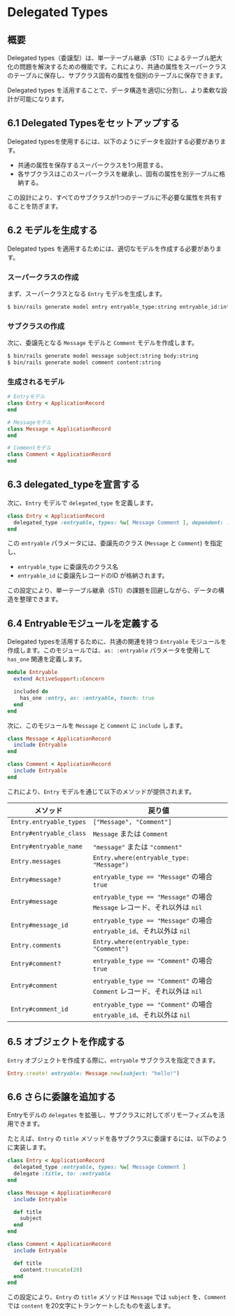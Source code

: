 # Delegated Types

## 概要
Delegated types（委譲型）は、単一テーブル継承（STI）によるテーブル肥大化の問題を解決するための機能です。これにより、共通の属性をスーパークラスのテーブルに保存し、サブクラス固有の属性を個別のテーブルに保存できます。

Delegated types を活用することで、データ構造を適切に分割し、より柔軟な設計が可能になります。

## 6.1 Delegated Typesをセットアップする
Delegated typesを使用するには、以下のようにデータを設計する必要があります。
- 共通の属性を保存するスーパークラスを1つ用意する。
- 各サブクラスはこのスーパークラスを継承し、固有の属性を別テーブルに格納する。

この設計により、すべてのサブクラスが1つのテーブルに不必要な属性を共有することを防ぎます。

## 6.2 モデルを生成する
Delegated types を適用するためには、適切なモデルを作成する必要があります。

### スーパークラスの作成
まず、スーパークラスとなる `Entry` モデルを生成します。
```sh
$ bin/rails generate model entry entryable_type:string entryable_id:integer
```

### サブクラスの作成
次に、委譲先となる `Message` モデルと `Comment` モデルを作成します。
```sh
$ bin/rails generate model message subject:string body:string
$ bin/rails generate model comment content:string
```

### 生成されるモデル
```ruby
# Entryモデル
class Entry < ApplicationRecord
end

# Messageモデル
class Message < ApplicationRecord
end

# Commentモデル
class Comment < ApplicationRecord
end
```

## 6.3 delegated_typeを宣言する
次に、`Entry` モデルで `delegated_type` を定義します。
```ruby
class Entry < ApplicationRecord
  delegated_type :entryable, types: %w[ Message Comment ], dependent: :destroy
end
```

この `entryable` パラメータには、委譲先のクラス (`Message` と `Comment`) を指定し、
- `entryable_type` に委譲先のクラス名
- `entryable_id` に委譲先レコードのID
が格納されます。

この設定により、単一テーブル継承（STI）の課題を回避しながら、データの構造を整理できます。

## 6.4 Entryableモジュールを定義する
Delegated typesを活用するために、共通の関連を持つ `Entryable` モジュールを作成します。このモジュールでは、`as: :entryable` パラメータを使用して `has_one` 関連を定義します。

```ruby
module Entryable
  extend ActiveSupport::Concern

  included do
    has_one :entry, as: :entryable, touch: true
  end
end
```

次に、このモジュールを `Message` と `Comment` に `include` します。

```ruby
class Message < ApplicationRecord
  include Entryable
end

class Comment < ApplicationRecord
  include Entryable
end
```

これにより、`Entry` モデルを通じて以下のメソッドが提供されます。

| メソッド | 戻り値 |
|----------|--------|
| `Entry.entryable_types` | `["Message", "Comment"]` |
| `Entry#entryable_class` | `Message` または `Comment` |
| `Entry#entryable_name` | `"message"` または `"comment"` |
| `Entry.messages` | `Entry.where(entryable_type: "Message")` |
| `Entry#message?` | `entryable_type == "Message"` の場合 `true` |
| `Entry#message` | `entryable_type == "Message"` の場合 `Message` レコード、それ以外は `nil` |
| `Entry#message_id` | `entryable_type == "Message"` の場合 `entryable_id`、それ以外は `nil` |
| `Entry.comments` | `Entry.where(entryable_type: "Comment")` |
| `Entry#comment?` | `entryable_type == "Comment"` の場合 `true` |
| `Entry#comment` | `entryable_type == "Comment"` の場合 `Comment` レコード、それ以外は `nil` |
| `Entry#comment_id` | `entryable_type == "Comment"` の場合 `entryable_id`、それ以外は `nil` |

## 6.5 オブジェクトを作成する
`Entry` オブジェクトを作成する際に、`entryable` サブクラスを指定できます。

```ruby
Entry.create! entryable: Message.new(subject: "hello!")
```

## 6.6 さらに委譲を追加する
Entryモデルの `delegates` を拡張し、サブクラスに対してポリモーフィズムを活用できます。

たとえば、`Entry` の `title` メソッドを各サブクラスに委譲するには、以下のように実装します。

```ruby
class Entry < ApplicationRecord
  delegated_type :entryable, types: %w[ Message Comment ]
  delegate :title, to: :entryable
end

class Message < ApplicationRecord
  include Entryable

  def title
    subject
  end
end

class Comment < ApplicationRecord
  include Entryable

  def title
    content.truncate(20)
  end
end
```

この設定により、`Entry` の `title` メソッドは `Message` では `subject` を、`Comment` では `content` を20文字にトランケートしたものを返します。

